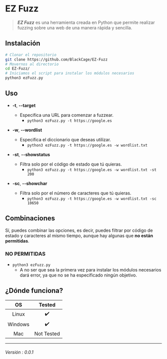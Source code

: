 # EZ Fuzz

> ***EZ Fuzz*** es una herramienta creada en Python que permite realizar fuzzing sobre una web de una manera rápida y sencilla.
## Instalación
```bash
# Clonar el repositorio
git clone https://github.com/BlackCage/EZ-Fuzz
# Movernos al directorio
cd EZ-Fuzz/
# Iniciamos el script para instalar los módulos necesarios
python3 ezFuzz.py
```
## Uso
- **-t**, **--target**
	- Especifica una URL para comenzar a fuzzear.
		- `python3 ezFuzz.py -t https://google.es`
	
- **-w**, **--wordlist**
	- Especifica el diccionario que deseas utilizar.
		- `python3 ezFuzz.py -t https://google.es -w wordlist.txt`
	
- **-st**, **--showstatus**
	- Filtra solo por el código de estado que tú quieras.
		- `python3 ezFuzz.py -t https://google.es -w wordlist.txt -st 200`
	
- **-sc**, **--showchar**
	- Filtra solo por el número de caracteres que tú quieras.
		- `python3 ezFuzz.py -t https://google.es -w wordlist.txt -sc 10650`

## Combinaciones
Sí, puedes combinar las opciones, es decir, puedes filtrar por código de estado y caracteres al mismo tiempo, aunque hay algunas que **no están permitidas**.
### NO PERMITIDAS
- `python3 ezFuzz.py`
	- A no ser que sea la primera vez para instalar los módulos necesarios dará error, ya que no se ha especificado ningún objetivo.
 
## ¿Dónde funciona?
|    OS   |   Tested   |
|:-------:|:----------:|
| Linux   |      ✔️     |
| Windows |      ✔️     |
| Mac     | Not Tested |

___

###### Versión : 0.0.1
